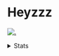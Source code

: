 # Heyzzz  

[![.](https://skillicons.dev/icons?i=js,java)](https://skillicons.dev)  

<details>
<summary>Stats</summary
<!--START_SECTION:waka-->

```txt
TypeScript   11 hrs 54 mins  ████████████████████▓░░░░   82.88 %
HTML         1 hr 24 mins    ██▒░░░░░░░░░░░░░░░░░░░░░░   09.76 %
CSS          44 mins         █▒░░░░░░░░░░░░░░░░░░░░░░░   05.20 %
Markdown     13 mins         ▒░░░░░░░░░░░░░░░░░░░░░░░░   01.56 %
INI          3 mins          ░░░░░░░░░░░░░░░░░░░░░░░░░   00.39 %
```

<!--END_SECTION:waka-->
</details>
